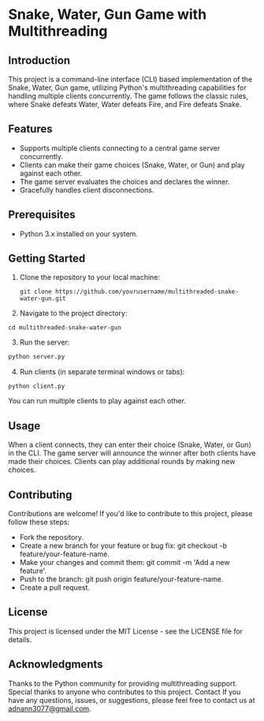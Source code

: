 # Snake, Water, Gun Game with Multithreading

## Introduction

This project is a command-line interface (CLI) based implementation of the Snake, Water, Gun game, utilizing Python's multithreading capabilities for handling multiple clients concurrently. The game follows the classic rules, where Snake defeats Water, Water defeats Fire, and Fire defeats Snake.

## Features

- Supports multiple clients connecting to a central game server concurrently.
- Clients can make their game choices (Snake, Water, or Gun) and play against each other.
- The game server evaluates the choices and declares the winner.
- Gracefully handles client disconnections.

## Prerequisites

- Python 3.x installed on your system.

## Getting Started

1. Clone the repository to your local machine:

   ```shell
   git clone https://github.com/yourusername/multithreaded-snake-water-gun.git

2. Navigate to the project directory:

```shell
cd multithreaded-snake-water-gun
```
3. Run the server:

```html
python server.py 
```
4. Run clients (in separate terminal windows or tabs):

```shell
python client.py
```
You can run multiple clients to play against each other.

## Usage
When a client connects, they can enter their choice (Snake, Water, or Gun) in the CLI.
The game server will announce the winner after both clients have made their choices.
Clients can play additional rounds by making new choices.
## Contributing
Contributions are welcome! If you'd like to contribute to this project, please follow these steps:

- Fork the repository.
- Create a new branch for your feature or bug fix: git checkout -b feature/your-feature-name.
- Make your changes and commit them: git commit -m 'Add a new feature'.
- Push to the branch: git push origin feature/your-feature-name.
- Create a pull request.
## License
This project is licensed under the MIT License - see the LICENSE file for details.

## Acknowledgments
Thanks to the Python community for providing multithreading support.
Special thanks to anyone who contributes to this project.
Contact
If you have any questions, issues, or suggestions, please feel free to contact us at adnann3077@gmail.com.
